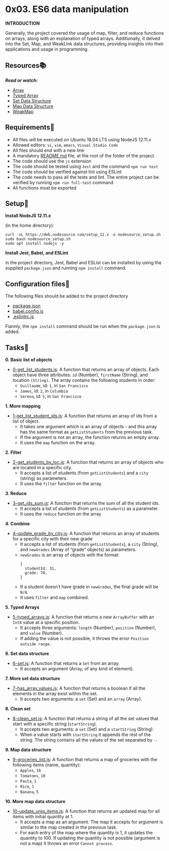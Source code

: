 # 0x03. ES6 data manipulation

**INTRODUCTION**

Generally, the project covered the usage of map, filter, and reduce functions on arrays, along with an explanation of typed arrays. Additionally, it delved into the Set, Map, and WeakLink data structures, providing insights into their applications and usage in programming.

## Resources:books:
***Read or watch:***
- [Array](https://developer.mozilla.org/en-US/docs/Web/JavaScript/Reference/Global_Objects/Array)
- [Typed Array](https://developer.mozilla.org/en-US/docs/Web/JavaScript/Guide/Typed_arrays)
- [Set Data Structure](https://developer.mozilla.org/en-US/docs/Web/JavaScript/Reference/Global_Objects/Set)
- [Map Data Structure](https://developer.mozilla.org/en-US/docs/Web/JavaScript/Reference/Global_Objects/Map)
- [WeakMap](https://developer.mozilla.org/en-US/docs/Web/JavaScript/Reference/Global_Objects/WeakMap)

## Requirements:round_pushpin:
- All files will be executed on Ubuntu 18.04 LTS using NodeJS 12.11.x
- Allowed editors: `vi`, `vim`, `emacs`, `Visual Studio Code`
- All files should end with a new line
- A mandatory [README.md](./README.md) file, at the root of the folder of the project.
- The code should use the `js` extension
- The code should be tested using `Jest` and the command `npm run test`
- The code should be verified against lint using ESLint
- The code needs to pass all the tests and lint. The entire project can be verified by  running `npm run full-test` command
- All functions must be exported

## Setup:wrench:
**Install NodeJS 12.11.x**

(in the home directory):

```
curl -sL https://deb.nodesource.com/setup_12.x -o nodesource_setup.sh
sudo bash nodesource_setup.sh
sudo apt install nodejs -y
```
**Install Jest, Babel, and ESLint**

in the project directory, Jest, Babel and ESList can be installed by using the supplied `package.json` and running `npm install` command.

## Configuration files:toolbox:

The following files should be added to the project directory

- [package.json](./package.json)
- [babel.config.js](./babel.config.js)
- [.eslintrc.js](./.eslintrc.js)

Fiannly, the `npm install` command should be run when the `package.json` is added.

## Tasks:page_with_curl:
**0. Basic list of objects**
- [0-get_list_students.js](./0-get_list_students.js): A function that returns an array of objects.
Each object have three attributes: `id` (Number), `firstName` (String), and location `(String)`.
The array contains the following students in order:
  - `Guillaume`, id: `1`, in `San Francisco`
  - `James`, id: `2`, in `Columbia`
  - `Serena`, id: `5`, in `San Francisco`

**1. More mapping**
- [1-get_list_student_ids.js](./1-get_list_student_ids.js): A function that returns an array of ids from a list of object.
  - It takes one argument which is an array of objects - and this array has the same format as `getListStudents` from the previous task.
  - If the argument is not an array, the function returns an empty array.
  - It uses the `map` function on the array.

**2. Filter**
- [2-get_students_by_loc.js](./2-get_students_by_loc.js): A function that returns an array of objects who are located in a specific city.
  - It accepts a list of students (from `getListStudents`) and a `city` (string) as parameters.
  - It uses the `filter` function on the array.

**3. Reduce**
- [3-get_ids_sum.js](./3-get_ids_sum.js): A function that returns the sum of all the student ids.
  - It accepts a list of students (from `getListStudents`) as a parameter.
  - It uses the `reduce` function on the array

**4. Combine**
- [4-update_grade_by_city.js](./4-update_grade_by_city.js): A function that returns an array of students for a specific city with their new grade
  - It accepts a list of students (from `getListStudents`), a `city` (String), and `newGrades` (Array of “grade” objects) as parameters.
  - `newGrades` is an array of objects with the format:
    ```
    {
      studentId: 31,
      grade: 78,
    }
    ```
  - If a student doesn’t have grade in `newGrades`, the final grade will be `N/A`.
  - It uses `filter` and `map` combined.

**5. Typed Arrays**
- [5-typed_arrays.js](./5-typed_arrays.js): A function that returns a new `ArrayBuffer` with an `Int8` value at a specific position.
  - It accepts three arguments: `length` (Number), `position` (Number), and `value` (Number).
  - If adding the value is not possible, it throws the error `Position outside range`.

**6. Set data structure**
- [6-set.js](./6-set.js): A function that returns a `Set` from an array.
  - It accepts an argument (Array, of any kind of element).

**7. More set data structure**
- [7-has_array_values.js](./7-has_array_values.js): A function that returns a boolean if all the elements in the array exist within the set.
  - It accepts two arguments: a `set` (Set) and an `array` (Array).

**8. Clean set**
- [8-clean_set.js](./8-clean_set.js): A function that returns a string of all the set values that start with a specific string (`startString`).
  - It accepts two arguments: a `set` (Set) and a `startString` (String).
  - When a value starts with `startString` it appends the rest of the string. The string contains all the values of the set separated by `-`.

**9. Map data structure**
- [9-groceries_list.js](./9-groceries_list.js): A function that returns a map of groceries with the following items (name, quantity):
  - `Apples`, `10`
  - `Tomatoes`, `10`
  - `Pasta`, `1`
  - `Rice`, `1`
  - `Banana`, `5`

**10. More map data structure**
- [10-update_uniq_items.js](./10-update_uniq_items.js): A function that returns an updated map for all items with initial quantity at 1.
  - It accepts a map as an argument. The map it accepts for argument is similar to the map created in the previous task.
  - For each entry of the map where the quantity is 1, it updates the quantity to 100. If updating the quantity is not possible (argument is not a map) it throws an error `Cannot process`.
